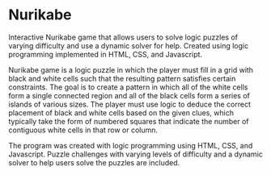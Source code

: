 # Nurikabe
Interactive Nurikabe game that allows users to solve logic puzzles of varying difficulty and use a dynamic solver for help. Created using logic programming implemented in HTML, CSS, and Javascript.

Nurikabe game is a logic puzzle in which the player must fill in a grid with black and white cells such that the resulting pattern satisfies certain constraints. The goal is to create a pattern in which all of the white cells form a single connected region and all of the black cells form a series of islands of various sizes. The player must use logic to deduce the correct placement of black and white cells based on the given clues, which typically take the form of numbered squares that indicate the number of contiguous white cells in that row or column. 

The program was created with logic programming using HTML, CSS, and Javascript. Puzzle challenges with varying levels of difficulty and a dynamic solver to help users solve the puzzles are included.
